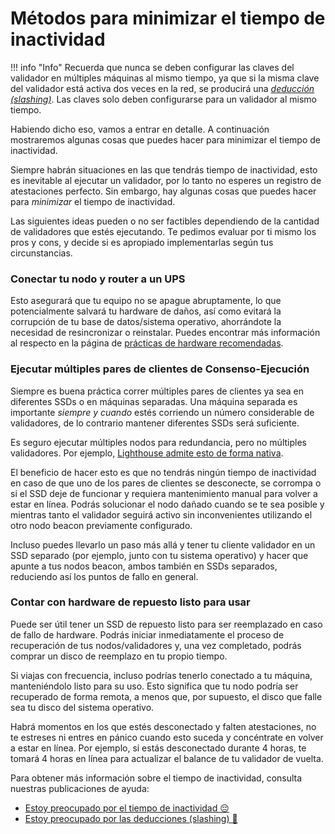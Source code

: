 # Métodos para minimizar el tiempo de inactividad

!!! info "Info"
    Recuerda que nunca se deben configurar las claves del validador en múltiples máquinas al mismo tiempo, ya que si la misma clave del validador está activa dos veces en la red, se producirá una [_deducción (slashing)_](../../staking-glossary#slashable-offenses). Las claves solo deben configurarse para un validador al mismo tiempo.

Habiendo dicho eso, vamos a entrar en detalle. A continuación mostraremos algunas cosas que puedes hacer para minimizar el tiempo de inactividad.

Siempre habrán situaciones en las que tendrás tiempo de inactividad, esto es inevitable al ejecutar un validador, por lo tanto no esperes un registro de atestaciones perfecto. Sin embargo, hay algunas cosas que puedes hacer para _minimizar_ el tiempo de inactividad.

Las siguientes ideas pueden o no ser factibles dependiendo de la cantidad de validadores que estés ejecutando. Te pedimos evaluar por ti mismo los pros y cons, y decide si es apropiado implementarlas según tus circunstancias.

### Conectar tu nodo y router a un UPS

Esto asegurará que tu equipo no se apague abruptamente, lo que potencialmente salvará tu hardware de daños, así como evitará la corrupción de tu base de datos/sistema operativo, ahorrándote la necesidad de resincronizar o reinstalar. Puedes encontrar más información al respecto en la página de [prácticas de hardware recomendadas](../../hardware/hardware-best-practices).

### Ejecutar múltiples pares de clientes de Consenso-Ejecución

Siempre es buena práctica correr múltiples pares de clientes ya sea en diferentes SSDs o en máquinas separadas. Una máquina separada es importante _siempre y cuando_ estés corriendo un número considerable de validadores, de lo contrario mantener diferentes SSDs será suficiente.

Es seguro ejecutar múltiples nodos para redundancia, pero no múltiples validadores. Por ejemplo, [Lighthouse admite esto de forma nativa](https://lighthouse-book.sigmaprime.io/redundancy.html).

El beneficio de hacer esto es que no tendrás ningún tiempo de inactividad en caso de que uno de los pares de clientes se desconecte, se corrompa o si el SSD deje de funcionar y requiera mantenimiento manual para volver a estar en línea. Podrás solucionar el nodo dañado cuando se te sea posible y mientras tanto el validador seguirá activo sin inconvenientes utilizando el otro nodo beacon previamente configurado.

Incluso puedes llevarlo un paso más allá y tener tu cliente validador en un SSD separado (por ejemplo, junto con tu sistema operativo) y hacer que apunte a tus nodos beacon, ambos también en SSDs separados, reduciendo así los puntos de fallo en general.

### Contar con hardware de repuesto listo para usar

Puede ser útil tener un SSD de repuesto listo para ser reemplazado en caso de fallo de hardware. Podrás iniciar inmediatamente el proceso de recuperación de tus nodos/validadores y, una vez completado, podrás comprar un disco de reemplazo en tu propio tiempo.

Si viajas con frecuencia, incluso podrías tenerlo conectado a tu máquina, manteniéndolo listo para su uso. Esto significa que tu nodo podría ser recuperado de forma remota, a menos que, por supuesto, el disco que falle sea tu disco del sistema operativo.

Habrá momentos en los que estés desconectado y falten atestaciones, no te estreses ni entres en pánico cuando esto suceda y concéntrate en volver a estar en línea. Por ejemplo, si estás desconectado durante 4 horas, te tomará 4 horas en línea para actualizar el balance de tu validador de vuelta.

Para obtener más información sobre el tiempo de inactividad, consulta nuestras publicaciones de ayuda:

* [Estoy preocupado por el tiempo de inactividad 😔](../../help/downtime-explained)
* [Estoy preocupado por las deducciones (slashing) 🔪](../../help/slashing-explained)
